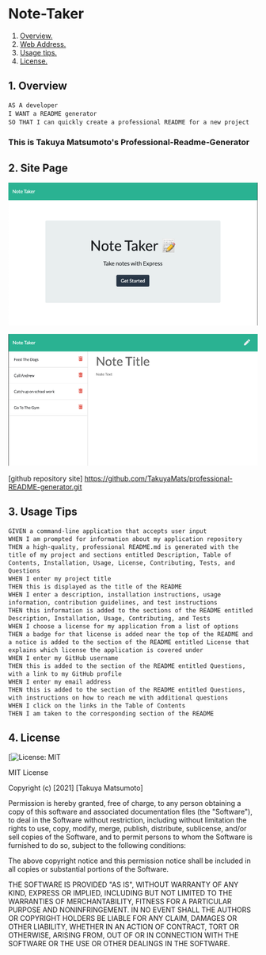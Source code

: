 # Note-Taker

1. [ Overview. ](#overview)
2. [ Web Address. ](#web-address)
3. [ Usage tips. ](#usage)
4. [ License. ](#license)

<a name="overview"></a>

## 1. Overview

```md
AS A developer
I WANT a README generator
SO THAT I can quickly create a professional README for a new project
```

### This is Takuya Matsumoto's Professional-Readme-Generator

<a name="web-address"></a>

## 2. Site Page

![Front-Page](./images/home-page.png "Front-Page")

![Note-Page](./images/note-taker.png "Note-Page")

[github repository site] https://github.com/TakuyaMats/professional-README-generator.git

<a name="usage"></a>

## 3. Usage Tips

```
GIVEN a command-line application that accepts user input
WHEN I am prompted for information about my application repository
THEN a high-quality, professional README.md is generated with the title of my project and sections entitled Description, Table of Contents, Installation, Usage, License, Contributing, Tests, and Questions
WHEN I enter my project title
THEN this is displayed as the title of the README
WHEN I enter a description, installation instructions, usage information, contribution guidelines, and test instructions
THEN this information is added to the sections of the README entitled Description, Installation, Usage, Contributing, and Tests
WHEN I choose a license for my application from a list of options
THEN a badge for that license is added near the top of the README and a notice is added to the section of the README entitled License that explains which license the application is covered under
WHEN I enter my GitHub username
THEN this is added to the section of the README entitled Questions, with a link to my GitHub profile
WHEN I enter my email address
THEN this is added to the section of the README entitled Questions, with instructions on how to reach me with additional questions
WHEN I click on the links in the Table of Contents
THEN I am taken to the corresponding section of the README
```

<a name="license"></a>

## 4. License

[![License: MIT](https://github.com/TakuyaMats/Note-Taker.git)

MIT License

Copyright (c) [2021] [Takuya Matsumoto]

Permission is hereby granted, free of charge, to any person obtaining a copy of this software and associated documentation files (the "Software"), to deal in the Software without restriction, including without limitation the rights to use, copy, modify, merge, publish, distribute, sublicense, and/or sell copies of the Software, and to permit persons to whom the Software is furnished to do so, subject to the following conditions:

The above copyright notice and this permission notice shall be included in all copies or substantial portions of the Software.

THE SOFTWARE IS PROVIDED "AS IS", WITHOUT WARRANTY OF ANY KIND, EXPRESS OR IMPLIED, INCLUDING BUT NOT LIMITED TO THE WARRANTIES OF MERCHANTABILITY, FITNESS FOR A PARTICULAR PURPOSE AND NONINFRINGEMENT. IN NO EVENT SHALL THE AUTHORS OR COPYRIGHT HOLDERS BE LIABLE FOR ANY CLAIM, DAMAGES OR OTHER LIABILITY, WHETHER IN AN ACTION OF CONTRACT, TORT OR OTHERWISE, ARISING FROM, OUT OF OR IN CONNECTION WITH THE SOFTWARE OR THE USE OR OTHER DEALINGS IN THE SOFTWARE.
